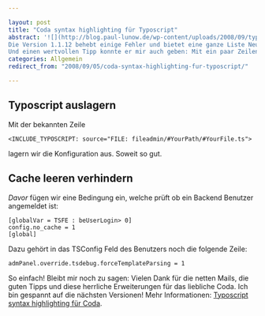 ```yaml
---

layout: post
title: "Coda syntax highlighting für Typoscript"
abstract: '![](http://blog.paul-lunow.de/wp-content/uploads/2008/09/typoscript.png)Dank des unermüdlichen Einsatzes von Patrick Lischka gibt es die sehr angenehme Erweiterung für Coda [ts4c](http://t3dev.graustich.com/) in einer neuen Version.
Die Version 1.1.12 behebt einige Fehler und bietet eine ganze Liste Neuerungen. Da macht das Arbeiten mit Typoscript doch gleich wieder mehr Spaß.
Und einen wertvollen Tipp konnte er mir auch geben: Mit ein paar Zeilen Typoscript lässt sich das lästige Cache leeren nach jeder kleinen Änderung per FTP verhindern.'
categories: Allgemein
redirect_from: "2008/09/05/coda-syntax-highlighting-fur-typoscript/"

---
```


## Typoscript auslagern
Mit der bekannten Zeile

    <INCLUDE_TYPOSCRIPT: source="FILE: fileadmin/#YourPath/#YourFile.ts">

lagern wir die Konfiguration aus. Soweit so gut.

## Cache leeren verhindern
_Davor_ fügen wir eine Bedingung ein, welche prüft ob ein Backend Benutzer angemeldet ist:

    [globalVar = TSFE : beUserLogin> 0]
    config.no_cache = 1
    [global]

Dazu gehört in das TSConfig Feld des Benutzers noch die folgende Zeile:

    admPanel.override.tsdebug.forceTemplateParsing = 1

So einfach! Bleibt mir noch zu sagen: Vielen Dank für die netten Mails, die guten Tipps und diese herrliche Erweiterungen für das liebliche Coda. Ich bin gespannt auf die nächsten Versionen!
Mehr Informationen: [Typoscript syntax highlighting für Coda](http://t3dev.graustich.com/).